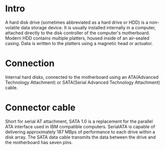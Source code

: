 # Intro

A hard disk drive (sometimes abbreviated as a hard drive or HDD) is a non-volatile data storage device. It is usually installed internally in a computer, attached directly to the disk controller of the computer's motherboard. Modern HDD contains multiple platters, housed inside of an air-sealed casing. Data is written to the platters using a magnetic head or actuator. 


# Connection

Internal hard disks, connected to the motherboard using an ATA(Advanced Technology Attachment) or SATA(Serial Advanced Technology Attachment) cable.


# Connector cable

Short for serial AT attachment, SATA 1.0 is a replacement for the parallel ATA interface used in IBM compatible computers. SerialATA is capable of delivering approximately 187 MBps of performance to each drive within a disk array. The SATA data cable transmits the data between the drive and the motherboard has seven pins.
